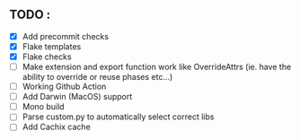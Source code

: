## TODO :

 - [X] Add precommit checks
 - [X] Flake templates
 - [X] Flake checks
 - [ ] Make extension and export function work like OverrideAttrs (ie. have the ability to override or reuse phases etc...)
 - [ ] Working Github Action
 - [ ] Add Darwin (MacOS) support
 - [ ] Mono build
 - [ ] Parse custom.py to automatically select correct libs
 - [ ] Add Cachix cache